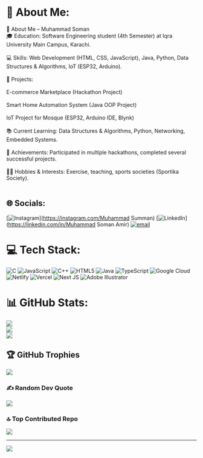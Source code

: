 # 💫 About Me:
🔑 About Me – Muhammad Soman<br>🎓 Education: Software Engineering student (4th Semester) at Iqra University Main Campus, Karachi.<br><br>💻 Skills: Web Development (HTML, CSS, JavaScript), Java, Python, Data Structures & Algorithms, IoT (ESP32, Arduino).<br><br>🔨 Projects:<br><br>E-commerce Marketplace (Hackathon Project)<br><br>Smart Home Automation System (Java OOP Project)<br><br>IoT Project for Mosque (ESP32, Arduino IDE, Blynk)<br><br>📚 Current Learning: Data Structures & Algorithms, Python, Networking, Embedded Systems.<br><br>🌟 Achievements: Participated in multiple hackathons, completed several successful projects.<br><br>🏃‍♂️ Hobbies & Interests: Exercise, teaching, sports societies (Sportika Society).<br><br>


## 🌐 Socials:
[![Instagram](https://img.shields.io/badge/Instagram-%23E4405F.svg?logo=Instagram&logoColor=white)](https://instagram.com/Muhammad Summan) [![LinkedIn](https://img.shields.io/badge/LinkedIn-%230077B5.svg?logo=linkedin&logoColor=white)](https://linkedin.com/in/Muhammad Soman Amir) [![email](https://img.shields.io/badge/Email-D14836?logo=gmail&logoColor=white)](mailto:muhammadsomansoman02@gmail.com) 

# 💻 Tech Stack:
![C](https://img.shields.io/badge/c-%2300599C.svg?style=plastic&logo=c&logoColor=white) ![JavaScript](https://img.shields.io/badge/javascript-%23323330.svg?style=plastic&logo=javascript&logoColor=%23F7DF1E) ![C++](https://img.shields.io/badge/c++-%2300599C.svg?style=plastic&logo=c%2B%2B&logoColor=white) ![HTML5](https://img.shields.io/badge/html5-%23E34F26.svg?style=plastic&logo=html5&logoColor=white) ![Java](https://img.shields.io/badge/java-%23ED8B00.svg?style=plastic&logo=openjdk&logoColor=white) ![TypeScript](https://img.shields.io/badge/typescript-%23007ACC.svg?style=plastic&logo=typescript&logoColor=white) ![Google Cloud](https://img.shields.io/badge/GoogleCloud-%234285F4.svg?style=plastic&logo=google-cloud&logoColor=white) ![Netlify](https://img.shields.io/badge/netlify-%23000000.svg?style=plastic&logo=netlify&logoColor=#00C7B7) ![Vercel](https://img.shields.io/badge/vercel-%23000000.svg?style=plastic&logo=vercel&logoColor=white) ![Next JS](https://img.shields.io/badge/Next-black?style=plastic&logo=next.js&logoColor=white) ![Adobe Illustrator](https://img.shields.io/badge/adobe%20illustrator-%23FF9A00.svg?style=plastic&logo=adobe%20illustrator&logoColor=white)
# 📊 GitHub Stats:
![](https://github-readme-stats.vercel.app/api?username=SOMANcode786&theme=aura&hide_border=false&include_all_commits=false&count_private=false)<br/>
![](https://nirzak-streak-stats.vercel.app/?user=SOMANcode786&theme=aura&hide_border=false)<br/>
![](https://github-readme-stats.vercel.app/api/top-langs/?username=SOMANcode786&theme=aura&hide_border=false&include_all_commits=false&count_private=false&layout=compact)

## 🏆 GitHub Trophies
![](https://github-profile-trophy.vercel.app/?username=SOMANcode786&theme=omni&no-frame=false&no-bg=true&margin-w=4)

### ✍️ Random Dev Quote
![](https://quotes-github-readme.vercel.app/api?type=horizontal&theme=dark)

### 🔝 Top Contributed Repo
![](https://github-contributor-stats.vercel.app/api?username=SOMANcode786&limit=5&theme=aura&combine_all_yearly_contributions=true)

---
[![](https://visitcount.itsvg.in/api?id=SOMANcode786&icon=1&color=6)](https://visitcount.itsvg.in)

<!-- Proudly created with GPRM ( https://gprm.itsvg.in ) -->
